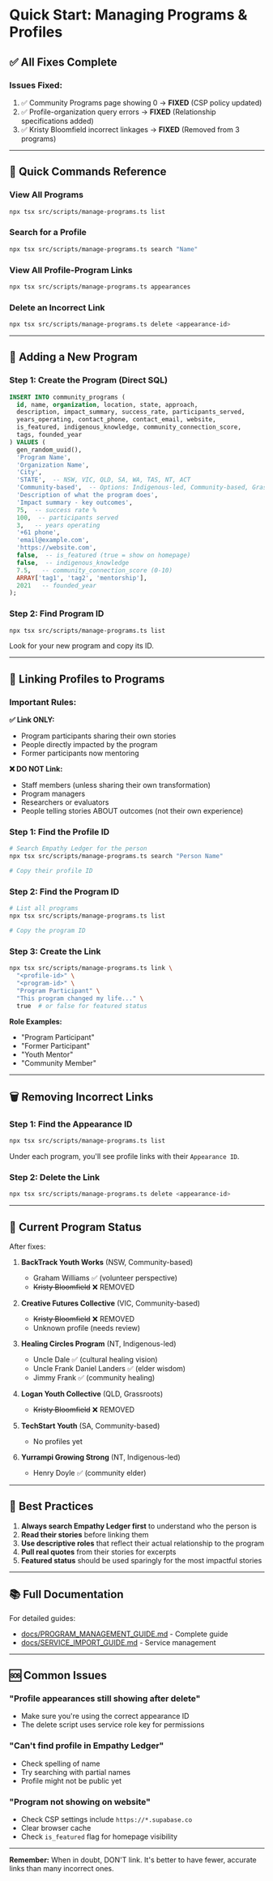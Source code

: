 # Quick Start: Managing Programs & Profiles

## ✅ All Fixes Complete

### Issues Fixed:
1. ✅ Community Programs page showing 0 → **FIXED** (CSP policy updated)
2. ✅ Profile-organization query errors → **FIXED** (Relationship specifications added)
3. ✅ Kristy Bloomfield incorrect linkages → **FIXED** (Removed from 3 programs)

---

## 🚀 Quick Commands Reference

### View All Programs
```bash
npx tsx src/scripts/manage-programs.ts list
```

### Search for a Profile
```bash
npx tsx src/scripts/manage-programs.ts search "Name"
```

### View All Profile-Program Links
```bash
npx tsx src/scripts/manage-programs.ts appearances
```

### Delete an Incorrect Link
```bash
npx tsx src/scripts/manage-programs.ts delete <appearance-id>
```

---

## 📝 Adding a New Program

### Step 1: Create the Program (Direct SQL)

```sql
INSERT INTO community_programs (
  id, name, organization, location, state, approach,
  description, impact_summary, success_rate, participants_served,
  years_operating, contact_phone, contact_email, website,
  is_featured, indigenous_knowledge, community_connection_score,
  tags, founded_year
) VALUES (
  gen_random_uuid(),
  'Program Name',
  'Organization Name',
  'City',
  'STATE',  -- NSW, VIC, QLD, SA, WA, TAS, NT, ACT
  'Community-based',  -- Options: Indigenous-led, Community-based, Grassroots, Culturally-responsive
  'Description of what the program does',
  'Impact summary - key outcomes',
  75,  -- success rate %
  100,  -- participants served
  3,   -- years operating
  '+61 phone',
  'email@example.com',
  'https://website.com',
  false,  -- is_featured (true = show on homepage)
  false,  -- indigenous_knowledge
  7.5,   -- community_connection_score (0-10)
  ARRAY['tag1', 'tag2', 'mentorship'],
  2021   -- founded_year
);
```

### Step 2: Find Program ID
```bash
npx tsx src/scripts/manage-programs.ts list
```

Look for your new program and copy its ID.

---

## 🔗 Linking Profiles to Programs

### Important Rules:

**✅ Link ONLY:**
- Program participants sharing their own stories
- People directly impacted by the program
- Former participants now mentoring

**❌ DO NOT Link:**
- Staff members (unless sharing their own transformation)
- Program managers
- Researchers or evaluators
- People telling stories ABOUT outcomes (not their own experience)

### Step 1: Find the Profile ID

```bash
# Search Empathy Ledger for the person
npx tsx src/scripts/manage-programs.ts search "Person Name"

# Copy their profile ID
```

### Step 2: Find the Program ID

```bash
# List all programs
npx tsx src/scripts/manage-programs.ts list

# Copy the program ID
```

### Step 3: Create the Link

```bash
npx tsx src/scripts/manage-programs.ts link \
  "<profile-id>" \
  "<program-id>" \
  "Program Participant" \
  "This program changed my life..." \
  true  # or false for featured status
```

**Role Examples:**
- "Program Participant"
- "Former Participant"
- "Youth Mentor"
- "Community Member"

---

## 🗑️ Removing Incorrect Links

### Step 1: Find the Appearance ID

```bash
npx tsx src/scripts/manage-programs.ts list
```

Under each program, you'll see profile links with their `Appearance ID`.

### Step 2: Delete the Link

```bash
npx tsx src/scripts/manage-programs.ts delete <appearance-id>
```

---

## 📖 Current Program Status

After fixes:

1. **BackTrack Youth Works** (NSW, Community-based)
   - Graham Williams ✅ (volunteer perspective)
   - ~~Kristy Bloomfield~~ ❌ REMOVED

2. **Creative Futures Collective** (VIC, Community-based)
   - ~~Kristy Bloomfield~~ ❌ REMOVED
   - Unknown profile (needs review)

3. **Healing Circles Program** (NT, Indigenous-led)
   - Uncle Dale ✅ (cultural healing vision)
   - Uncle Frank Daniel Landers ✅ (elder wisdom)
   - Jimmy Frank ✅ (community healing)

4. **Logan Youth Collective** (QLD, Grassroots)
   - ~~Kristy Bloomfield~~ ❌ REMOVED

5. **TechStart Youth** (SA, Community-based)
   - No profiles yet

6. **Yurrampi Growing Strong** (NT, Indigenous-led)
   - Henry Doyle ✅ (community elder)

---

## 🎯 Best Practices

1. **Always search Empathy Ledger first** to understand who the person is
2. **Read their stories** before linking them
3. **Use descriptive roles** that reflect their actual relationship to the program
4. **Pull real quotes** from their stories for excerpts
5. **Featured status** should be used sparingly for the most impactful stories

---

## 📚 Full Documentation

For detailed guides:
- [docs/PROGRAM_MANAGEMENT_GUIDE.md](./PROGRAM_MANAGEMENT_GUIDE.md) - Complete guide
- [docs/SERVICE_IMPORT_GUIDE.md](./SERVICE_IMPORT_GUIDE.md) - Service management

---

## 🆘 Common Issues

### "Profile appearances still showing after delete"
- Make sure you're using the correct appearance ID
- The delete script uses service role key for permissions

### "Can't find profile in Empathy Ledger"
- Check spelling of name
- Try searching with partial names
- Profile might not be public yet

### "Program not showing on website"
- Check CSP settings include `https://*.supabase.co`
- Clear browser cache
- Check `is_featured` flag for homepage visibility

---

**Remember:** When in doubt, DON'T link. It's better to have fewer, accurate links than many incorrect ones.
